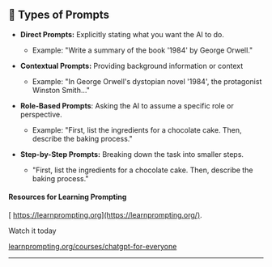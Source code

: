 ## **🧠 Types of Prompts**


- **Direct Prompts:** Explicitly stating what you want the AI to do.
    - Example: "Write a summary of the book '1984' by George Orwell."

- **Contextual Prompts:** Providing background information or context
    - Example: "In George Orwell's dystopian novel '1984', the protagonist Winston Smith..."

- **Role-Based Prompts**: Asking the AI to assume a specific role or perspective.
    - Example: "First, list the ingredients for a chocolate cake. Then, describe the baking process."

- **Step-by-Step Prompts:** Breaking down the task into smaller steps.
    -  "First, list the ingredients for a chocolate cake. Then, describe the baking process."



#### **Resources for Learning Prompting**
[﻿ https://learnprompting.org](https://learnprompting.org/).

Watch it today

[﻿learnprompting.org/courses/chatgpt-for-everyone](https://learnprompting.org/courses/chatgpt-for-everyone) 

---------------------------------------------------------------------------------



